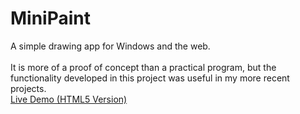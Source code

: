 MiniPaint
=========

A simple drawing app for Windows and the web.<br><br> It is more of a proof of concept than a practical program, but the functionality developed in this project was useful in my more recent projects.<br>
<a href="http://andrewpc.com/art">Live Demo (HTML5 Version)</a>
